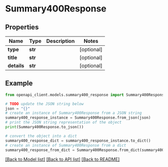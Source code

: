 # Summary400Response


## Properties

Name | Type | Description | Notes
------------ | ------------- | ------------- | -------------
**type** | **str** |  | [optional] 
**title** | **str** |  | [optional] 
**details** | **str** |  | [optional] 

## Example

```python
from openapi_client.models.summary400_response import Summary400Response

# TODO update the JSON string below
json = "{}"
# create an instance of Summary400Response from a JSON string
summary400_response_instance = Summary400Response.from_json(json)
# print the JSON string representation of the object
print(Summary400Response.to_json())

# convert the object into a dict
summary400_response_dict = summary400_response_instance.to_dict()
# create an instance of Summary400Response from a dict
summary400_response_from_dict = Summary400Response.from_dict(summary400_response_dict)
```
[[Back to Model list]](../README.md#documentation-for-models) [[Back to API list]](../README.md#documentation-for-api-endpoints) [[Back to README]](../README.md)


